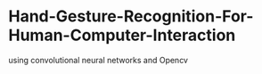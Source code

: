 # Hand-Gesture-Recognition-For-Human-Computer-Interaction
using convolutional  neural networks and Opencv
